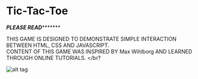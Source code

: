 # Tic-Tac-Toe
*************************************PLEASE READ********************************************

THIS GAME IS DESIGNED TO DEMONSTRATE SIMPLE INTERACTION BETWEEN HTML, CSS AND JAVASCRIPT. </br>
CONTENT OF THIS GAME WAS INSPIRED BY Max Wihlborg AND LEARNED THROUGH ONLINE TUTORIALS. </br?

![alt tag](https://raw.github.com/bagelSeed/Tic-Tac-Toe/master/Screenshot.png)
